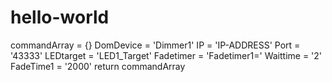 # hello-world
commandArray = {}
DomDevice = 'Dimmer1'
IP = 'IP-ADDRESS'
Port = '43333'
LEDtarget = 'LED1_Target'
Fadetimer = 'Fadetimer1='
Waittime = '2'
FadeTime1 = '2000'
return commandArray
